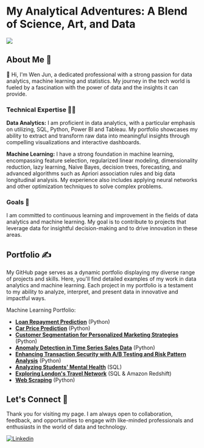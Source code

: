 # My Analytical Adventures: A Blend of Science, Art, and Data
![](https://user-images.githubusercontent.com/74038190/240906093-9be4d344-6782-461a-b5a6-32a07bf7b34e.gif)

## About Me 👦

👋 Hi, I'm Wen Jun, a dedicated professional with a strong passion for data analytics, machine learning and statistics. My journey in the tech world is fueled by a fascination with the power of data and the insights it can provide.

### Technical Expertise 👨‍💻
**Data Analytics:** I am proficient in data analytics, with a particular emphasis on utilizing, SQL, Python, Power BI and Tableau. My portfolio showcases my ability to extract and transform raw data into meaningful insights through compelling visualizations and interactive dashboards.

**Machine Learning:** I have a strong foundation in machine learning, encompassing feature selection, regularized linear modeling, dimensionality reduction, lazy learning, Naive Bayes, decision trees, forecasting, and advanced algorithms such as Apriori association rules and big data longitudinal analysis. My experience also includes applying neural networks and other optimization techniques to solve complex problems.

<!---**App Development:** I also have experience in developing applications, particularly with R Shiny, enabling me to turn complex analyses into user-friendly web apps.--->

### Goals :dart:
I am committed to continuous learning and improvement in the fields of data analytics and machine learning. My goal is to contribute to projects that leverage data for insightful decision-making and to drive innovation in these areas.

## Portfolio :writing_hand:

My GitHub page serves as a dynamic portfolio displaying my diverse range of projects and skills. Here, you'll find detailed examples of my work in data analytics and machine learning.
Each project in my portfolio is a testament to my ability to analyze, interpret, and present data in innovative and impactful ways.

Machine Learning Portfolio:
- **[Loan Repayment Prediction](https://wenjun78.github.io/portfolio/project/LoanRepay/DS_LoanRepayment_Lau.html)** (Python)
- **[Car Price Prediction](https://wenjun78.github.io/portfolio/project/Carsale/prediction_model.html)** (Python)
- **[Customer Segmentation for Personalized Marketing Strategies](https://wenjun78.github.io/portfolio/project/cusseg/customer_segmentation_20250109.html)** (Python)
- **[Anomaly Detection in Time Series Sales Data](https://wenjun78.github.io/portfolio/project/anomaly/Anomaly%20Detection.html)** (Python)
- **[Enhancing Transaction Security with A/B Testing and Risk Pattern Analysis](https://wenjun78.github.io/portfolio/project/trans_security/transactionsec.html)** (Python) 
- **[Analyzing Students' Mental Health](https://app.datacamp.com/workspace/w/2ca41a13-c686-4e7e-a5c8-185065a4fd2e/edit)** (SQL)
- **[Exploring London's Travel Network](https://app.datacamp.com/workspace/w/0f2a359f-96d0-4291-8e3a-c2eeacb8efb2/edit)** (SQL & Amazon Redshift)
- **[Web Scraping](https://wenjun78.github.io/portfolio/project/Python/Web_Scraping/Web_Scraping.html)** (Python)
<!---- **[Winning Space Race in Data Science](https://github.com/wenjun78/ibmdatasciencecap/blob/main/ds-capstone-coursera-LauWJ.pdf)** (Python & SQL)-->

<!----Machine Learning Portfolio (Rstudio):
- **[Feature Selection](https://wenjun78.github.io/portfolio/Feature%20Selection.html)**
- **[Regularized Linear Modeling](https://wenjun78.github.io/portfolio/Regularized%20Linear%20Regression.html)**
- **[Dimensionality Reduction](https://wenjun78.github.io/portfolio/Dimensionality%20Reduction.html)**
- **[Lazy Learning](https://wenjun78.github.io/portfolio/Lazy%20Learning.html)**
- **[Naive Bayes](https://wenjun78.github.io/portfolio/Naive%20Bayes.html)**
- **[Decision Tree](https://wenjun78.github.io/portfolio/Decision%20Tree.html)**
- **[Forecasting](https://wenjun78.github.io/portfolio/Forecasting.html)**
- **[Blackbox](https://wenjun78.github.io/portfolio/Black%20Box.html)**
- **[Apriori Association Rules Learning](https://wenjun78.github.io/portfolio/Apriori%20Association.html)**
- **[Specialized Machine Learning Topics](https://wenjun78.github.io/portfolio/Specialized%20Machine%20Learning%20Topics.html)**
- **[Big Data Longitudinal Analysis](https://wenjun78.github.io/portfolio/Big%20Data%20Longitudinal%20Analysis.html)**
- **[Function Optimization](https://wenjun78.github.io/portfolio/Optimization.html)**
- **[Deep Learning](https://wenjun78.github.io/portfolio/DeepLearning.html)**-->

<!----Data Visualization Dashboards:
- **[Malaysian Car Market Analysis](https://app.powerbi.com/view?r=eyJrIjoiZGE1NTFmMTYtMjVjNy00NzAxLTgzYzktNzY3YjkyNDVlY2I3IiwidCI6ImE5ODIzYTlkLWJjYTItNDY5ZC1iNGZmLTJlMmIyZDE3NzY5MiIsImMiOjEwfQ%3D%3D)** (Power BI)
- **[Healthcare Analytics](https://public.tableau.com/views/HealthcareAnalytics_17015232280100/Dashboard1?:language=en-US&:display_count=n&:origin=viz_share_link)** (Tableau)
- **[Job Sphere Analytics](https://public.tableau.com/views/TableauinDataJobSphereAnAnalyticalDashboard/JobAnalytics?:language=en-US&:display_count=n&:origin=viz_share_link)** (Tableau)
<!---- **[Employer Satisfaction Survey 2017](https://tinyurl.com/2017-ess)** (Power BI)-->
<!---- **[Graduate Employment Study 2017](https://tinyurl.com/2017-sls)** (Power BI)-->
<!---- **[Analysis of Sales & Profit of Superstore Ltd](https://tinyurl.com/dynamiklau)**-->
<!--- **[Insight into the inpatient services of Hospital (2020)](https://tinyurl.com/laujpmc23)**-->
<!---- **[Airline Satisfaction Study](https://tinyurl.com/flightsatrat)**-->

<!---App:
- **[R Shiny App](https://f7cnn8-wj-lau.shinyapps.io/Assign5/)**-->

## Let's Connect :handshake:
Thank you for visiting my page. I am always open to collaboration, feedback, and opportunities to engage with like-minded professionals and enthusiasts in the world of data and technology.

[![Linkedin](https://img.shields.io/badge/LinkedIn-0077B5?style=for-the-badge&logo=linkedin&logoColor=white)](https://www.linkedin.com/in/wjun/)
